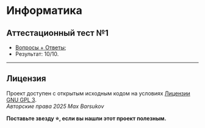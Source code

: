 # Информатика

## Аттестационный тест №1

- [Вопросы + Ответы](./Аттестационный%20тест/answers.pdf);
- Результат: 10/10.

---

## Лицензия <a name="license"></a>

Проект доступен с открытым исходным кодом на условиях [Лицензии GNU GPL 3](https://opensource.org/license/gpl-3-0/). \
*Авторские права 2025 Max Barsukov*

**Поставьте звезду :star:, если вы нашли этот проект полезным.**
